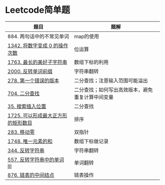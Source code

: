 # Leetcode简单题

| 题目                                                         | 题解                                             |
| ------------------------------------------------------------ | ------------------------------------------------ |
| 884. 两句话中的不常见单词                                    | map的使用                                        |
| [1342. 将数字变成 0 的操作次数](https://leetcode-cn.com/problems/number-of-steps-to-reduce-a-number-to-zero/) | 位运算                                           |
| [1763. 最长的美好子字符串](https://leetcode-cn.com/problems/longest-nice-substring/) | 数组下标的利用                                   |
| [2000. 反转单词前缀](https://leetcode-cn.com/problems/reverse-prefix-of-word/) | 字符串翻转                                       |
| [278. 第一个错误的版本](https://leetcode-cn.com/problems/first-bad-version/) | 二分查找；注意输入范围可能溢出                   |
| [704. 二分查找](https://leetcode-cn.com/problems/binary-search/) | 二分查找；如何写出高效版本，避免重复计算中间变量 |
| [35. 搜索插入位置](https://leetcode-cn.com/problems/search-insert-position/) | 二分查找                                         |
| [1725. 可以形成最大正方形的矩形数目](https://leetcode-cn.com/problems/number-of-rectangles-that-can-form-the-largest-square/) | 排序                                             |
| [283. 移动零](https://leetcode-cn.com/problems/move-zeroes/) | 双指针                                           |
| [1748. 唯一元素的和](https://leetcode-cn.com/problems/sum-of-unique-elements/) | 数组下标做记录                                   |
| [344. 反转字符串](https://leetcode-cn.com/problems/reverse-string/) | 字符串翻转                                       |
| [557. 反转字符串中的单词 III](https://leetcode-cn.com/problems/reverse-words-in-a-string-iii/) | 单词翻转                                         |
| [876. 链表的中间结点](https://leetcode-cn.com/problems/middle-of-the-linked-list/) | 链表操作                                         |

